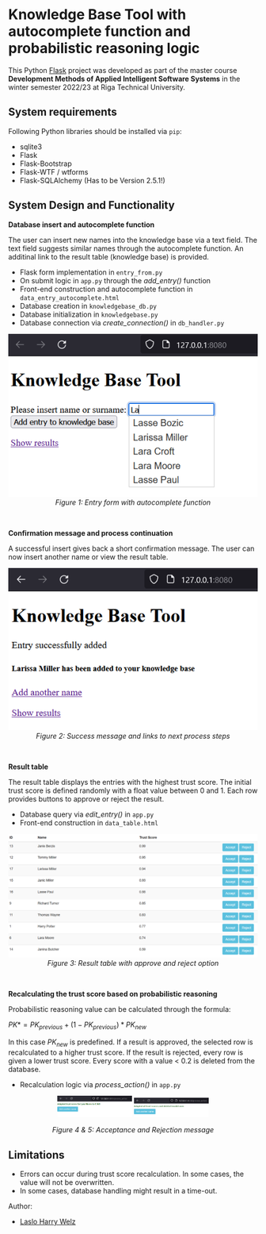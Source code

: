 # Knowledge Base Tool with autocomplete function and probabilistic reasoning logic

This Python [Flask](https://flask.palletsprojects.com/en/2.2.x/) project was developed as part of the master course **Development Methods of Applied Intelligent Software Systems** in the winter semester 2022/23 at Riga Technical University.

## System requirements

Following Python libraries should be installed via `pip`:
- sqlite3
- Flask
- Flask-Bootstrap
- Flask-WTF / wtforms
- Flask-SQLAlchemy (Has to be Version 2.5.1!) 

## System Design and Functionality

**Database insert and autocomplete function**

The user can insert new names into the knowledge base via a text field. The text field suggests similar names through the autocomplete function. An additinal link to the result table (knowledge base) is provided. 

- Flask form implementation in `entry_from.py`
- On submit logic in `app.py` through the *add_entry()* function
- Front-end construction and autocomplete function in `data_entry_autocomplete.html`
- Database creation in `knowledgebase_db.py`
- Database initialization in `knowledgebase.py`
- Database connection via *create_connection()* in `db_handler.py`

<div align="center">
  <kbd><img src="images/entry_page_autocomplete.PNG" width="650"/></kbd></br>
<figcaption><I>Figure 1: Entry form with autocomplete function</I></figcaption>
</div>

&nbsp;

**Confirmation message and process continuation**

A successful insert gives back a short confirmation message. The user can now insert another name or view the result table.

<div align="center">
  <kbd><img src="images/insert_success_message.PNG" width="650"/></kbd></br>
<figcaption><I>Figure 2: Success message and links to next process steps</I></figcaption>
</div>

&nbsp;

**Result table**

The result table displays the entries with the highest trust score. The initial trust score is defined randomly with a float value between 0 and 1. Each row provides buttons to approve or reject the result.

- Database query via *edit_entry()* in `app.py`
- Front-end construction in `data_table.html`

<div align="center">
  <kbd><img src="images/result_table.PNG" width="650"/></kbd></br>
<figcaption><I>Figure 3: Result table with approve and reject option</I></figcaption>
</div>

&nbsp;

**Recalculating the trust score based on probabilistic reasoning**

Probabilistic reasoning value can be calculated through the formula: 

$PK* = PK_{previous} + (1-PK_{previous}) * PK_{new}$

In this case $PK_{new}$ is predefined.
If a result is approved, the selected row is recalculated to a higher trust score.
If the result is rejected, every row is given a lower trust score. Every score with a value < 0.2 is deleted from the database.

- Recalculation logic via *process_action()* in `app.py`

<p float="left" align="middle">
  <img src="images/message_acceptance.PNG" width="30%" />
  <img src="images/message_rejection.PNG" width="30%" /> 
</p>
<div align="center">
<figcaption><I>Figure 4 & 5: Acceptance and Rejection message</I></figcaption>
</div>

## Limitations
- Errors can occur during trust score recalculation. In some cases, the value will not be overwritten.
- In some cases, database handling might result in a time-out.


Author:
* [Laslo Harry Welz](https://github.com/LasHarry)
